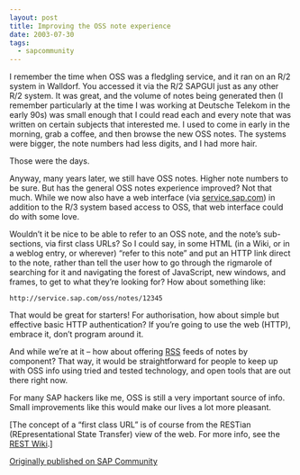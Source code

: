 ```yaml
---
layout: post
title: Improving the OSS note experience
date: 2003-07-30
tags:
  - sapcommunity
---
```

I remember the time when OSS was a fledgling service, and it ran on an R/2 system in Walldorf. You accessed it via the R/2 SAPGUI just as any other R/2 system. It was great, and the volume of notes being generated then (I remember particularly at the time I was working at Deutsche Telekom in the early 90s)  was small enough that I could read each and every note that was written on certain subjects that interested me. I used to come in early in the morning, grab a coffee, and then browse the new OSS notes. The systems were bigger, the note numbers had less digits, and I had more hair.

Those were the days.

Anyway, many years later, we still have OSS notes. Higher note numbers to be sure. But has the general OSS notes experience improved? Not that much. While we now also have a web interface (via [service.sap.com](https://service.sap.com)) in addition to the R/3 system based access to OSS, that web interface could do with some love.

Wouldn’t it be nice to be able to refer to an OSS note, and the note’s sub-sections, via first class URLs? So I could say, in some HTML (in a Wiki, or in a weblog entry, or wherever) “refer to this note” and put an HTTP link direct to the note, rather than tell the user how to go through the rigmarole of searching for it and navigating the forest of JavaScript, new windows, and frames, to get to what they’re looking for? How about something like:

```text
http://service.sap.com/oss/notes/12345
```

That would be great for starters! For authorisation, how about simple but effective basic HTTP authentication? If you’re going to use the web (HTTP), embrace it, don’t program around it.

And while we’re at it – how about offering [RSS](http://purl.org/rss/1.0) feeds of notes by component? That way, it would be straightforward for people to keep up with OSS info using tried and tested technology, and open tools that are out there right now.

For many SAP hackers like me, OSS is still a very important source of info. Small improvements like this would make our lives a lot more pleasant.

[The concept of a “first class URL” is of course from the RESTian (REpresentational State Transfer) view of the web. For more info, see the [REST  Wiki](https://web.archive.org/web/20031004160636/http://internet.conveyor.com/RESTwiki/moin.cgi/FrontPage).]

[Originally published on SAP Community](https://blogs.sap.com/2003/07/30/improving-the-oss-note-experience/)
